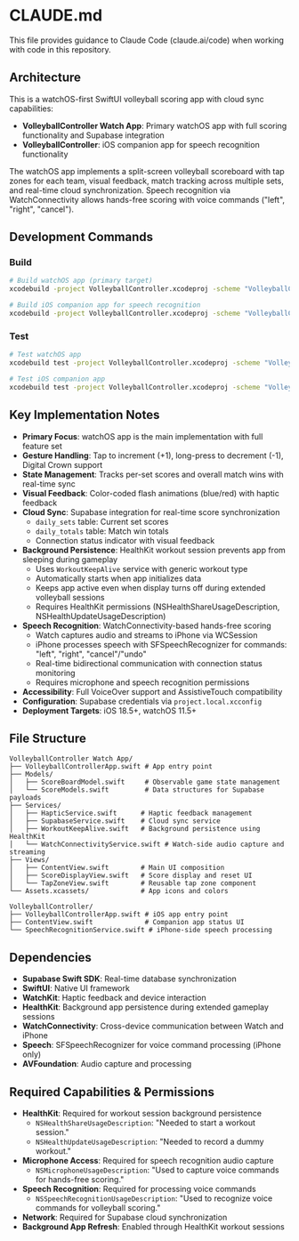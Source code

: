 # CLAUDE.md

This file provides guidance to Claude Code (claude.ai/code) when working with code in this repository.

## Architecture

This is a watchOS-first SwiftUI volleyball scoring app with cloud sync capabilities:

- **VolleyballController Watch App**: Primary watchOS app with full scoring functionality and Supabase integration
- **VolleyballController**: iOS companion app for speech recognition functionality

The watchOS app implements a split-screen volleyball scoreboard with tap zones for each team, visual feedback, match tracking across multiple sets, and real-time cloud synchronization. Speech recognition via WatchConnectivity allows hands-free scoring with voice commands ("left", "right", "cancel").

## Development Commands

### Build
```bash
# Build watchOS app (primary target)
xcodebuild -project VolleyballController.xcodeproj -scheme "VolleyballController Watch App" -destination 'platform=watchOS Simulator,name=Apple Watch SE (40mm) (2nd generation),arch=arm64' build

# Build iOS companion app for speech recognition
xcodebuild -project VolleyballController.xcodeproj -scheme "VolleyballController" -destination 'platform=iOS Simulator,name=iPhone 16,arch=arm64' build
```

### Test
```bash
# Test watchOS app
xcodebuild test -project VolleyballController.xcodeproj -scheme "VolleyballController Watch App" -destination 'platform=watchOS Simulator,name=Apple Watch SE (40mm) (2nd generation),arch=arm64'

# Test iOS companion app
xcodebuild test -project VolleyballController.xcodeproj -scheme "VolleyballController" -destination 'platform=iOS Simulator,name=iPhone 16,arch=arm64'
```

## Key Implementation Notes

- **Primary Focus**: watchOS app is the main implementation with full feature set
- **Gesture Handling**: Tap to increment (+1), long-press to decrement (-1), Digital Crown support
- **State Management**: Tracks per-set scores and overall match wins with real-time sync
- **Visual Feedback**: Color-coded flash animations (blue/red) with haptic feedback
- **Cloud Sync**: Supabase integration for real-time score synchronization
  - `daily_sets` table: Current set scores
  - `daily_totals` table: Match win totals
  - Connection status indicator with visual feedback
- **Background Persistence**: HealthKit workout session prevents app from sleeping during gameplay
  - Uses `WorkoutKeepAlive` service with generic workout type
  - Automatically starts when app initializes data
  - Keeps app active even when display turns off during extended volleyball sessions
  - Requires HealthKit permissions (NSHealthShareUsageDescription, NSHealthUpdateUsageDescription)
- **Speech Recognition**: WatchConnectivity-based hands-free scoring
  - Watch captures audio and streams to iPhone via WCSession
  - iPhone processes speech with SFSpeechRecognizer for commands: "left", "right", "cancel"/"undo"
  - Real-time bidirectional communication with connection status monitoring
  - Requires microphone and speech recognition permissions
- **Accessibility**: Full VoiceOver support and AssistiveTouch compatibility
- **Configuration**: Supabase credentials via `project.local.xcconfig`
- **Deployment Targets**: iOS 18.5+, watchOS 11.5+

## File Structure

```
VolleyballController Watch App/
├── VolleyballControllerApp.swift # App entry point
├── Models/
│   ├── ScoreBoardModel.swift     # Observable game state management
│   └── ScoreModels.swift         # Data structures for Supabase payloads
├── Services/
│   ├── HapticService.swift      # Haptic feedback management
│   ├── SupabaseService.swift    # Cloud sync service
│   ├── WorkoutKeepAlive.swift   # Background persistence using HealthKit
│   └── WatchConnectivityService.swift # Watch-side audio capture and streaming
├── Views/
│   ├── ContentView.swift        # Main UI composition
│   ├── ScoreDisplayView.swift   # Score display and reset UI
│   └── TapZoneView.swift        # Reusable tap zone component
└── Assets.xcassets/             # App icons and colors

VolleyballController/
├── VolleyballControllerApp.swift # iOS app entry point
├── ContentView.swift             # Companion app status UI
└── SpeechRecognitionService.swift # iPhone-side speech processing
```

## Dependencies

- **Supabase Swift SDK**: Real-time database synchronization
- **SwiftUI**: Native UI framework
- **WatchKit**: Haptic feedback and device interaction
- **HealthKit**: Background app persistence during extended gameplay sessions
- **WatchConnectivity**: Cross-device communication between Watch and iPhone
- **Speech**: SFSpeechRecognizer for voice command processing (iPhone only)
- **AVFoundation**: Audio capture and processing

## Required Capabilities & Permissions

- **HealthKit**: Required for workout session background persistence
  - `NSHealthShareUsageDescription`: "Needed to start a workout session."
  - `NSHealthUpdateUsageDescription`: "Needed to record a dummy workout."
- **Microphone Access**: Required for speech recognition audio capture
  - `NSMicrophoneUsageDescription`: "Used to capture voice commands for hands-free scoring."
- **Speech Recognition**: Required for processing voice commands
  - `NSSpeechRecognitionUsageDescription`: "Used to recognize voice commands for volleyball scoring."
- **Network**: Required for Supabase cloud synchronization
- **Background App Refresh**: Enabled through HealthKit workout sessions